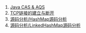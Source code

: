 1. [Java CAS & AQS](https://liuyazong.github.io/java-cas-aqs)
2. [TCP链接的建立与断开](https://liuyazong.github.io/tcp-link)
3. [源码分析/HashMap源码分析](https://liuyazong.github.io/source-code/hashmap)
4. [源码分析/LinkedHashMap源码分析](https://liuyazong.github.io/source-code/linkedhashmap)
